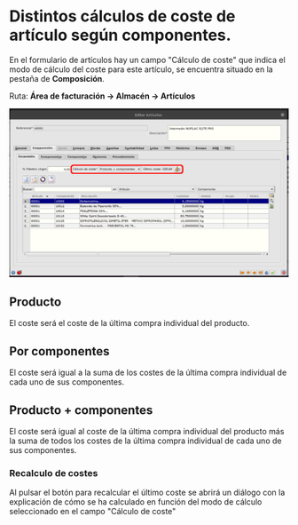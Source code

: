 # Distintos cálculos de coste de artículo según componentes.

En el formulario de artículos hay un campo "Cálculo de coste" que indica el modo de cálculo del coste para este artículo, se encuentra situado en la pestaña de **Composición**.

Ruta: **Área de facturación -> Almacén -> Artículos**

![Nuevos campos en composicion](./img/controles_diferentesCalculosDeCoste.png)

## Producto
El coste será el coste de la última compra individual del producto.

## Por componentes 
El coste será igual a la suma de los costes de la última compra individual de cada uno de sus componentes.

## Producto + componentes 
El coste será igual al coste de la última compra individual del producto más la suma de todos los costes de la última compra individual de cada uno de sus componentes.

### Recalculo de costes
Al pulsar el botón para recalcular el último coste se abrirá un diálogo con la explicación de cómo se ha calculado en función del modo de cálculo seleccionado en el campo "Cálculo de coste"

